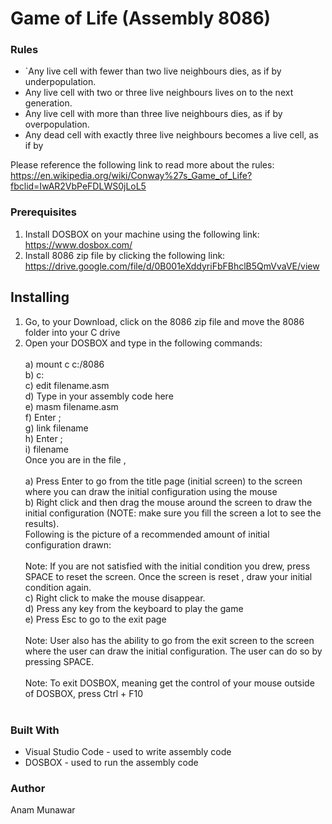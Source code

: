 # Game of Life (Assembly 8086)

### Rules
- `Any live cell with fewer than two live neighbours dies, as if by underpopulation.
-  Any live cell with two or three live neighbours lives on to the next generation.
-  Any live cell with more than three live neighbours dies, as if by overpopulation.
-  Any dead cell with exactly three live neighbours becomes a live cell, as if by

Please reference the following link to read more about the rules:
https://en.wikipedia.org/wiki/Conway%27s_Game_of_Life?fbclid=IwAR2VbPeFDLWS0jLoL5

### Prerequisites
1. Install DOSBOX on your machine using the following link: https://www.dosbox.com/
2. Install 8086 zip file by clicking the following link:
https://drive.google.com/file/d/0B001eXddyriFbFBhclB5QmVvaVE/view
## Installing
1. Go, to your Download, click on the 8086 zip file and move the 8086 folder into your C
drive
2. Open your DOSBOX and type in the following commands: <br/> <br/>
a) mount c c:/8086 <br/>
b) c: <br/>
c) edit filename.asm <br/>
d) Type in your assembly code here <br/>
e) masm filename.asm <br/>
f) Enter ; <br/>
g) link filename <br/>
h) Enter ; <br/>
i) filename <br/>
Once you are in the file , <br/> <br/>
a) Press Enter to go from the title page (initial screen) to the screen where you can 
draw the initial configuration using the mouse <br/>
b) Right click and then drag the mouse around the screen to draw the initial 
configuration (NOTE: make sure you fill the screen a lot to see the results). <br/>
Following is the picture of a recommended amount of initial configuration
drawn: <br/> <br/>
Note: If you are not satisfied with the initial condition you drew, press SPACE to reset the
screen. Once the screen is reset , draw your initial condition again. <br/>
c) Right click to make the mouse disappear. <br/>
d) Press any key from the keyboard to play the game <br/>
e) Press Esc to go to the exit page <br/><br/>
Note: User also has the ability to go from the exit screen to the screen where the user can
draw the initial configuration. The user can do so by pressing SPACE. <br/> <br/>
Note: To exit DOSBOX, meaning get the control of your mouse outside of DOSBOX, press
Ctrl + F10 <br/> <br/>
### Built With
- Visual Studio Code - used to write assembly code
- DOSBOX - used to run the assembly code

### Author
Anam Munawar
